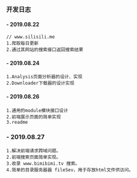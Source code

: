 ### 开发日志

#### - 2019.08.22
```
// www.silisili.me 
1.爬取每日更新
2.通过其网站的搜索接口返回搜索结果
```

#### - 2019.08.24
```
1.Analysis页面分析器的设计、实现
2.Downloader下载器的设计实现
```

#### - 2019.08.26
```
1.通用的module模块接口设计
2.前端展示页面的简单实现
3.readme 
```

### - 2019.08.27
```
1.解决前端请求跨域问题。
2.前端搜索页面简单实现。
3.收录 www.bimibimi.tv 搜索。
4.简单的目录服务器器 fileSev，用于存放html文件供访问。
```
